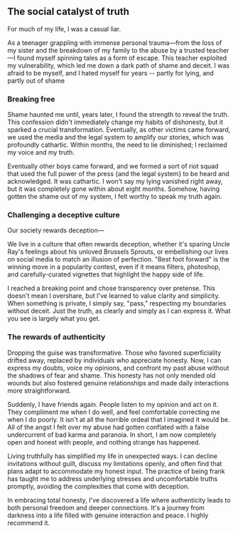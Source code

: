 ## The social catalyst of truth

For much of my life, I was a casual liar. 

As a teenager grappling with immense personal trauma—from the loss of my sister and the breakdown of my family to the abuse by a trusted teacher—I found myself spinning tales as a form of escape. This teacher exploited my vulnerability, which led me down a dark path of shame and deceit.  I was afraid to be myself, and I hated myself for years -- partly for lying, and partly out of shame

### Breaking free
Shame haunted me until, years later, I found the strength to reveal the truth. This confession didn't immediately change my habits of dishonesty, but it sparked a crucial transformation. Eventually, as other victims came forward, we used the media and the legal system to amplify our stories, which was profoundly cathartic. Within months, the need to lie diminished; I reclaimed my voice and my truth.

Eventually other boys came forward, and we formed a sort of riot squad that used the full power of the press {and the legal system} to be heard and acknowledged. It was cathartic. I won't say my lying vanished right away, but it was completely gone within about eight months. Somehow, having gotten the shame out of my system, I felt worthy to speak my truth again.

### Challenging a deceptive culture
Our society  rewards deception— 

We live in a culture that often rewards deception, whether it's sparing Uncle Ray's feelings about his unloved Brussels Sprouts, or embellishing our lives on social media to match an illusion of perfection. "Best foot forward" is the winning move in a popularity contest, even if it means filters, photoshop, and carefully-curated vignettes that highlight the happy side of life.

I reached a breaking point and chose transparency over pretense. This doesn't mean I overshare, but I've learned to value clarity and simplicity. When something is private, I simply say, "pass," respecting my boundaries without deceit. Just the truth, as clearly and simply as I can express it.  What you see is largely what you get.

### The rewards of authenticity
Dropping the guise was transformative. Those who favored superficiality drifted away, replaced by individuals who appreciate honesty. Now, I can express my doubts, voice my opinions, and confront my past abuse without the shadows of fear and shame. This honesty has not only mended old wounds but also fostered genuine relationships and made daily interactions more straightforward.

Suddenly, I have friends again. People listen to my opinion and act on it. They compliment me when I do well, and feel comfortable correcting me when I do poorly. It isn't at all the horrible ordeal that I imagined it would be. All of the angst I felt over my abuse had gotten conflated with a false undercurrent of bad karma and paranoia. In short, I am now completely open and honest with people, and nothing strange has happened. 

Living truthfully has simplified my life in unexpected ways. I can decline invitations without guilt, discuss my limitations openly, and often find that plans adapt to accommodate my honest input. The practice of being frank has taught me to address underlying stresses and uncomfortable truths promptly, avoiding the complexities that come with deception.

In embracing total honesty, I've discovered a life where authenticity leads to both personal freedom and deeper connections. It's a journey from darkness into a life filled with genuine interaction and peace. I highly recommend it.
